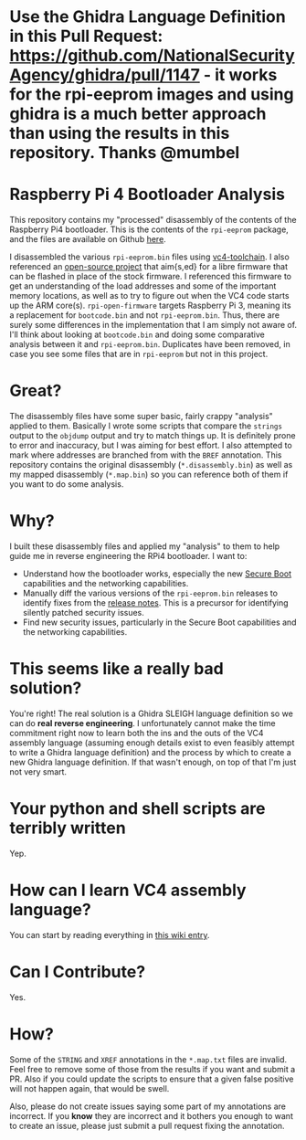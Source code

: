 # Use the Ghidra Language Definition in this Pull Request: https://github.com/NationalSecurityAgency/ghidra/pull/1147 - it works for the rpi-eeprom images and using ghidra is a much better approach than using the results in this repository.  Thanks @mumbel

# Raspberry Pi 4 Bootloader Analysis

This repository contains my "processed" disassembly of the contents of the Raspberry Pi4 bootloader.  This is the contents of the `rpi-eeprom` package, and the files are available on Github [here](https://github.com/raspberrypi/rpi-eeprom/tree/master/firmware).

I disassembled the various `rpi-eeprom.bin` files using [vc4-toolchain](https://github.com/itszor/vc4-toolchain).  I also referenced an [open-source project](https://github.com/christinaa/rpi-open-firmware) that aim{s,ed} for a libre firmware that can be flashed in place of the stock firmware. I referenced this firmware to get an understanding of the load addresses and some of the important memory locations, as well as to try to figure out when the VC4 code starts up the ARM core(s).  `rpi-open-firmware` targets Raspberry Pi 3, meaning its a replacement for `bootcode.bin` and not `rpi-eeprom.bin`.  Thus, there are surely some differences in the implementation that I am simply not aware of.  I'll think about looking at `bootcode.bin` and doing some comparative analysis between it and `rpi-eeprom.bin`. Duplicates have been removed, in case you see some files that are in `rpi-eeprom` but not in this project.

# Great?

The disassembly files have some super basic, fairly crappy "analysis" applied to them.  Basically I wrote some scripts that compare the `strings` output to the `objdump` output and try to match things up.  It is definitely prone to error and inaccuracy, but I was aiming for best effort.  I also attempted to mark where addresses are branched from with the `BREF` annotation. This repository contains the original disassembly (`*.disassembly.bin`) as well as my mapped disassembly (`*.map.bin`) so you can reference both of them if you want to do some analysis.

# Why?

I built these disassembly files and applied my "analysis" to them to help guide me in reverse engineering the RPi4 bootloader. I want to:

* Understand how the bootloader works, especially the new [Secure Boot](https://github.com/raspberrypi/usbboot/blob/master/secure-boot-recovery/README.md) capabilities and the networking capabilities.
* Manually diff the various versions of the `rpi-eeprom.bin` releases to identify fixes from the [release notes](https://github.com/raspberrypi/rpi-eeprom/blob/master/firmware/release-notes.md).  This is a precursor for identifying silently patched security issues.
* Find new security issues, particularly in the Secure Boot capabilities and the networking capabilities.

# This seems like a really bad solution?

You're right! The real solution is a Ghidra SLEIGH language definition so we can do **real reverse engineering**.  I unfortunately cannot make the time commitment right now to learn both the ins and the outs of the VC4 assembly language (assuming enough details exist to even feasibly attempt to write a Ghidra language definition) and the process by which to create a new Ghidra language definition. If that wasn't enough, on top of that I'm just not very smart.

# Your python and shell scripts are terribly written

Yep.

# How can I learn VC4 assembly language?

You can start by reading everything in [this wiki entry](https://github.com/hermanhermitage/videocoreiv/wiki/VideoCore-IV-Programmers-Manual).

# Can I Contribute?

Yes.

# How?

Some of the `STRING` and `XREF` annotations in the `*.map.txt` files are invalid. Feel free to remove some of those from the results if you want and submit a PR.  Also if you could update the scripts to ensure that a given false positive will not happen again, that would be swell.

Also, please do not create issues saying some part of my annotations are incorrect.  If you **know** they are incorrect and it bothers you enough to want to create an issue, please just submit a pull request fixing the annotation.